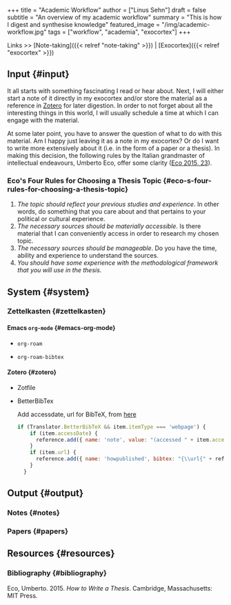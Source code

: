 +++
title = "Academic Workflow"
author = ["Linus Sehn"]
draft = false
subtitle = "An overview of my academic workflow"
summary = "This is how I digest and synthesise knowledge"
featured_image = "/img/academic-workflow.jpg"
tags = ["workflow", "academia", "exocortex"]
+++

Links >> [Note-taking]({{< relref "note-taking" >}}) | [Exocortex]({{< relref "exocortex" >}})


## Input {#input}

It all starts with something fascinating I read or hear about. Next, I will
either start a note of it directly in my exocortex and/or store the material as
a reference in [Zotero](https://www.zotero.org/) for later digestion. In order to not forget about all the
interesting things in this world, I will usually schedule a time at which I can
engage with the material.

At some later point, you have to answer the question of what to do with this
material. Am I happy just leaving it as a note in my exocortex? Or do I want to
write more extensively about it (i.e. in the form of a paper or a thesis). In
making this decision, the following rules by the Italian grandmaster of
intellectual endeavours, Umberto Eco, offer some clarity ([Eco 2015, 23](#org6e8c07f)).


### Eco's Four Rules for Choosing a Thesis Topic {#eco-s-four-rules-for-choosing-a-thesis-topic}

1.  _The topic should reflect your previous studies and experience_. In other
    words, do something that you care about and that pertains to your political
    or cultural experience.
2.  _The necessary sources should be materially accessible_. Is there material
    that I can conveniently access in order to research my chosen topic.
3.  _The necessary sources should be manageable_. Do you have the time, ability
    and experience to understand the sources.
4.  _You should have some experience with the methodological framework that you
    will use in the thesis_.


## System {#system}


### Zettelkasten {#zettelkasten}


#### Emacs `org-mode` {#emacs-org-mode}

<!--list-separator-->

-  `org-roam`

<!--list-separator-->

-  `org-roam-bibtex`


#### Zotero {#zotero}

<!--list-separator-->

-  Zotfile

<!--list-separator-->

-  BetterBibTex

    Add accessdate, url for BibTeX, from [here](https://retorque.re/zotero-better-bibtex/exporting/scripting/)

    ```javascript
    if (Translator.BetterBibTeX && item.itemType === 'webpage') {
        if (item.accessDate) {
          reference.add({ name: 'note', value: "(accessed " + item.accessDate.replace(/\s*T?\d+:\d+:\d+.*/, '') + ")" });
        }
        if (item.url) {
          reference.add({ name: 'howpublished', bibtex: "{\\url{" + reference.enc_verbatim({value: item.url}) + "}}" });
        }
      }
    ```


## Output {#output}


### Notes {#notes}


### Papers {#papers}


## Resources {#resources}


### Bibliography {#bibliography}

<a id="org6e8c07f"></a>Eco, Umberto. 2015. _How to Write a Thesis_. Cambridge, Massachusetts: MIT Press.
